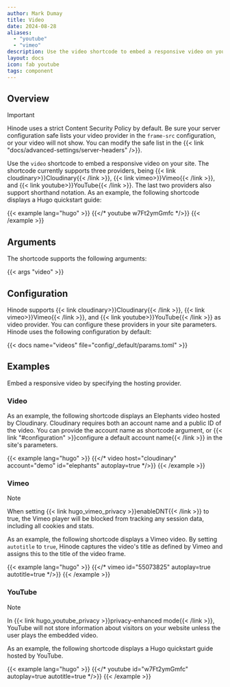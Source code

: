 ```yaml
---
author: Mark Dumay
title: Video
date: 2024-08-28
aliases:
  - "youtube"
  - "vimeo"
description: Use the video shortcode to embed a responsive video on your site.
layout: docs
icon: fab youtube
tags: component
---
```


## Overview

> [!IMPORTANT]
> Hinode uses a strict Content Security Policy by default. Be sure your server configuration safe lists your video provider in the `frame-src` configuration, or your video will not show. You can modify the safe list in the {{< link "docs/advanced-settings/server-headers" />}}.

Use the `video` shortcode to embed a responsive video on your site. The shortcode currently supports three providers, being {{< link cloudinary>}}Cloudinary{{< /link >}}, {{< link vimeo>}}Vimeo{{< /link >}}, and {{< link youtube>}}YouTube{{< /link >}}. The last two providers also support shorthand notation. As an example, the following shortcode displays a Hugo quickstart guide:

<!-- markdownlint-disable MD037 -->
{{< example lang="hugo" >}}
{{</* youtube w7Ft2ymGmfc */>}}
{{< /example >}}
<!-- markdownlint-enable MD037 -->

## Arguments

The shortcode supports the following arguments:

{{< args "video" >}}

## Configuration

Hinode supports {{< link cloudinary>}}Cloudinary{{< /link >}}, {{< link vimeo>}}Vimeo{{< /link >}}, and {{< link youtube>}}YouTube{{< /link >}} as video provider. You can configure these providers in your site parameters. Hinode uses the following configuration by default:

{{< docs name="videos" file="config/_default/params.toml" >}}

## Examples

Embed a responsive video by specifying the hosting provider.

### Video

As an example, the following shortcode displays an Elephants video hosted by Cloudinary. Cloudinary requires both an account name and a public ID of the video. You can provide the account name as shortcode argument, or {{< link "#configuration" >}}configure a default account name{{< /link >}} in the site's parameters.

<!-- markdownlint-disable MD037 -->
{{< example lang="hugo" >}}
{{</* video host="cloudinary" account="demo" id="elephants" autoplay=true */>}}
{{< /example >}}
<!-- markdownlint-enable MD037 -->

### Vimeo

> [!NOTE]
> When setting {{< link hugo_vimeo_privacy >}}enableDNT{{< /link >}} to true, the Vimeo player will be blocked from tracking any session data, including all cookies and stats.

As an example, the following shortcode displays a Vimeo video. By setting `autotitle` to `true`, Hinode captures the video's title as defined by Vimeo and assigns this to the title of the video frame.

<!-- markdownlint-disable MD037 -->
{{< example lang="hugo" >}}
{{</* vimeo id="55073825" autoplay=true autotitle=true */>}}
{{< /example >}}
<!-- markdownlint-enable MD037 -->

### YouTube

> [!NOTE]
> In {{< link hugo_youtube_privacy >}}privacy-enhanced mode{{< /link >}}, YouTube will not store information about visitors on your website unless the user plays the embedded video.

As an example, the following shortcode displays a Hugo quickstart guide hosted by YouTube.

<!-- markdownlint-disable MD037 -->
{{< example lang="hugo" >}}
{{</* youtube id="w7Ft2ymGmfc" autoplay=true autotitle=true */>}}
{{< /example >}}
<!-- markdownlint-enable MD037 -->
